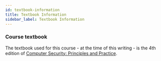 ```yaml
---
id: textbook-information
title: Textbook Information
sidebar_label: Textbook Information
---
```


### Course textbook

The textbook used for this course - at the time of this writing - is the 4th edition of [Computer Security: Principles and Practice](https://amzn.to/2HfmrOh).
